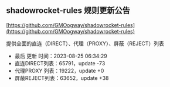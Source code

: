 ## shadowrocket-rules 规则更新公告

[https://github.com/GMOogway/shadowrocket-rules](https://github.com/GMOogway/shadowrocket-rules)

提供全面的直连（DIRECT）、代理（PROXY）、屏蔽（REJECT）列表
- 最后 更新 时间：2023-08-25 06:34:29
- 直连DIRECT列表：65791，update -73
- 代理PROXY 列表：19222，update +0
- 屏蔽REJECT列表：63652，update +38